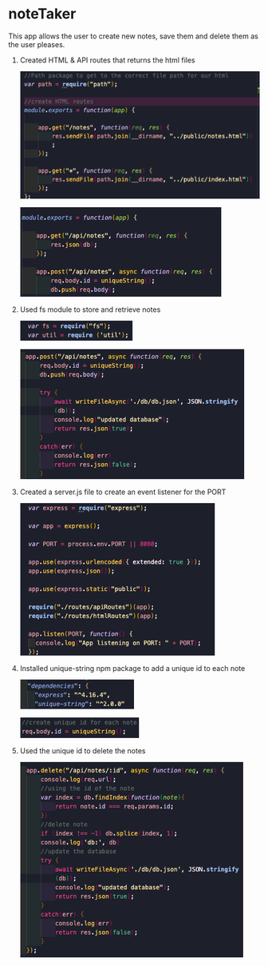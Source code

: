 # noteTaker

This app allows the user to create new notes, save them and delete them as the user pleases. 

1. Created HTML & API routes that returns the html files

    ![html](public/assets/images/img1.png)

    ![api](public/assets/images/img2.png)

2. Used fs module to store and retrieve notes

    ![fs module](public/assets/images/img3.png)

    ![save](public/assets/images/img4.png)

3. Created a server.js file to create an event listener for the PORT

    ![server.js](public/assets/images/img5.png)

4. Installed unique-string npm package to add a unique id to each note

    ![unique-string](public/assets/images/img6.png)

    ![add method](public/assets/images/img7.png)

5. Used the unique id to delete the notes

    ![delete](public/assets/images/img8.png)
